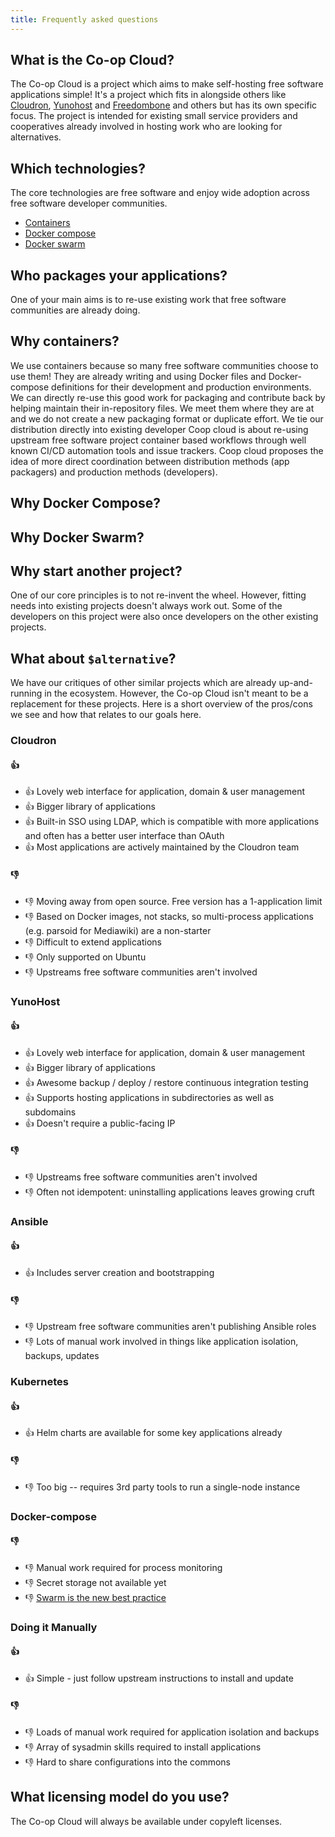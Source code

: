 ```yaml
---
title: Frequently asked questions
---
```


## What is the Co-op Cloud?

The Co-op Cloud is a project which aims to make self-hosting free software applications simple! It's a project which fits in alongside others like [Cloudron](https://www.cloudron.io/), [Yunohost](https://yunohost.org/) and [Freedombone](https://freedombone.net/) and others but has its own specific focus. The project is intended for existing small service providers and cooperatives already involved in hosting work who are looking for alternatives.

## Which technologies?

The core technologies are free software and enjoy wide adoption across free
software developer communities.

- [Containers](#why-containers)
- [Docker compose](#why-docker-compose)
- [Docker swarm](#why-docker-swarm)

## Who packages your applications?

One of your main aims is to re-use existing work that free software communities
are already doing.

## Why containers?

We use containers because so many free software communities choose to use them!
They are already writing and using Docker files and Docker-compose definitions
for their development and production environments. We can directly re-use this
good work for packaging and contribute back by helping maintain their
in-repository files. We meet them where they are at and we do not create a new
packaging format or duplicate effort. We tie our distribution directly into
existing developer Coop cloud is about re-using upstream free software project
container based workflows through well known CI/CD automation tools and issue
trackers. Coop cloud proposes the idea of more direct coordination between
distribution methods (app packagers) and production methods (developers).

## Why Docker Compose?

## Why Docker Swarm?

## Why start another project?

One of our core principles is to not re-invent the wheel. However, fitting needs into existing projects doesn't always work out. Some of the developers on this project were also once developers on the other existing projects.

## What about `$alternative`?

We have our critiques of other similar projects which are already up-and-running in the ecosystem. However, the Co-op Cloud isn't meant to be a replacement for these projects. Here is a short overview of the pros/cons we see and how that relates to our goals here.

### Cloudron

#### 👍

- 👍 Lovely web interface for application, domain & user management
- 👍 Bigger library of applications
- 👍 Built-in SSO using LDAP, which is compatible with more applications and often has a better user interface than OAuth
- 👍 Most applications are actively maintained by the Cloudron team

#### 👎

- 👎 Moving away from open source. Free version has a 1-application limit
- 👎 Based on Docker images, not stacks, so multi-process applications (e.g. parsoid for Mediawiki) are a non-starter
- 👎 Difficult to extend applications
- 👎 Only supported on Ubuntu
- 👎 Upstreams free software communities aren't involved

### YunoHost

#### 👍

- 👍 Lovely web interface for application, domain & user management
- 👍 Bigger library of applications
- 👍 Awesome backup / deploy / restore continuous integration testing
- 👍 Supports hosting applications in subdirectories as well as subdomains
- 👍 Doesn't require a public-facing IP

#### 👎

- 👎 Upstreams free software communities aren't involved
- 👎 Often not idempotent: uninstalling applications leaves growing cruft

### Ansible

#### 👍

- 👍 Includes server creation and bootstrapping

#### 👎

- 👎 Upstream free software communities aren't publishing Ansible roles
- 👎 Lots of manual work involved in things like application isolation, backups, updates

### Kubernetes

#### 👍

- 👍 Helm charts are available for some key applications already

#### 👎

- 👎 Too big -- requires 3rd party tools to run a single-node instance

### Docker-compose

#### 👎

- 👎 Manual work required for process monitoring
- 👎 Secret storage not available yet
- 👎 [Swarm is the new best practice](https://github.com/BretFisher/ama/issues/8#issuecomment-367575011)

### Doing it Manually

#### 👍

- 👍 Simple - just follow upstream instructions to install and update

#### 👎

- 👎 Loads of manual work required for application isolation and backups
- 👎 Array of sysadmin skills required to install applications
- 👎 Hard to share configurations into the commons

## What licensing model do you use?

The Co-op Cloud will always be available under copyleft licenses.
